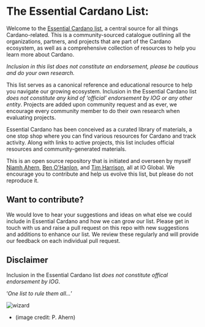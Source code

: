 # The Essential Cardano List:
Welcome to the [Essential Cardano list](https://github.com/input-output-hk/essential-cardano/blob/main/essential-cardano-list.md#the-essential-cardano-list), a central source for all things Cardano-related. This is a community-sourced catalogue outlining all the organizations, partners, and projects that are part of the Cardano ecosystem, as well as a comprehensive collection of resources to help you learn more about Cardano. 

*Inclusion in this list does not constitute an _endorsement_, please be cautious and do your own research.*

This list serves as a canonical reference and educational resource to help you navigate our growing ecosystem. Inclusion in the Essential Cardano list *does not constitute any kind of ‘official’ endorsement by IOG or any other entity*. Projects are added upon community request and as ever, we encourage every community member to do their own research when evaluating projects.

Essential Cardano has been conceived as a curated library of materials, a one stop shop where you can find various resources for Cardano and track activity. Along with links to active projects, this list includes official resources and community-generated materials. 

This is an open source repository that is initiated and overseen by myself [Niamh Ahern](https://iohk.io/en/team/niamh-ahern), [Ben O'Hanlon](https://iohk.io/en/team/ben-ohanlon), and [Tim Harrison](https://iohk.io/en/team/tim-harrison), all at IO Global. We encourage you to contribute and help us evolve this list, but please do not reproduce it. 

## Want to contribute?
We would love to hear your suggestions and ideas on what else we could include in Essential Cardano and how we can grow our list. Please get in touch with us and raise a pull request on this repo with new suggestions and additions to enhance our list. We review these regularly and will provide our feedback on each individual pull request.

## Disclaimer 
Inclusion in the Essential Cardano list *does not constitute offical endorsement by IOG*. 


   ‘*One list to rule them all...*’

![wizard](saruman.PNG)
- (image credit: P. Ahern)
